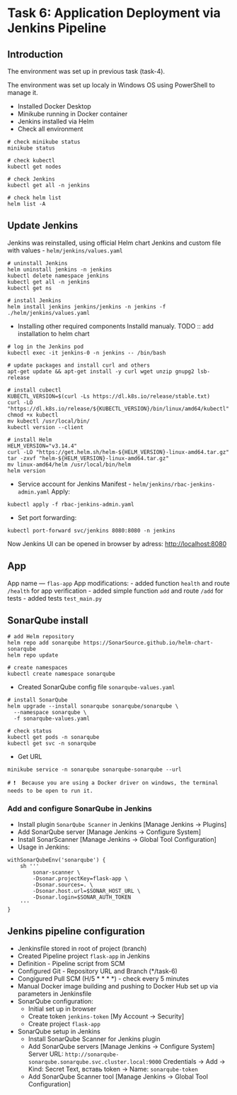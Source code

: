 # Task 6: Application Deployment via Jenkins Pipeline

## Introduction

The environment was set up in previous task (task-4).

The environment was set up localy in Windows OS using PowerShell to manage it.

* Installed Docker Desktop
* Minikube running in Docker container
* Jenkins installed via Helm
* Check all environment
```
# check minikube status
minikube status

# check kubectl
kubectl get nodes

# check Jenkins
kubectl get all -n jenkins

# check helm list 
helm list -A

```

## Update Jenkins 

Jenkins was reinstalled, using official Helm chart Jenkins and custom file with values - `helm/jenkins/values.yaml`

```
# uninstall Jenkins
helm uninstall jenkins -n jenkins
kubectl delete namespace jenkins
kubectl get all -n jenkins
kubectl get ns

# install Jenkins
helm install jenkins jenkins/jenkins -n jenkins -f ./helm/jenkins/values.yaml
```

*  Installing other required components
    Installd manualy.
    TODO :: add installation to helm chart

```
# log in the Jenkins pod
kubectl exec -it jenkins-0 -n jenkins -- /bin/bash

# update packages and install curl and others
apt-get update && apt-get install -y curl wget unzip gnupg2 lsb-release

# install cubectl
KUBECTL_VERSION=$(curl -Ls https://dl.k8s.io/release/stable.txt)
curl -LO "https://dl.k8s.io/release/${KUBECTL_VERSION}/bin/linux/amd64/kubectl"
chmod +x kubectl
mv kubectl /usr/local/bin/
kubectl version --client

# install Helm
HELM_VERSION="v3.14.4"
curl -LO "https://get.helm.sh/helm-${HELM_VERSION}-linux-amd64.tar.gz"
tar -zxvf "helm-${HELM_VERSION}-linux-amd64.tar.gz"
mv linux-amd64/helm /usr/local/bin/helm
helm version

```

* Service account for Jenkins 
Manifest - `helm/jenkins/rbac-jenkins-admin.yaml`
Apply:
```
kubectl apply -f rbac-jenkins-admin.yaml
```

* Set port forwarding:
```
kubectl port-forward svc/jenkins 8080:8080 -n jenkins
```
Now Jenkins UI can be opened in browser by adress:
[http://localhost:8080](http://localhost:8080)


## App

App name — `flas-app`
App modifications:
    - added function `health` and route `/health` for app verification
    - added simple function `add` and route `/add` for tests
    - added tests `test_main.py`


## SonarQube install

```
# add Helm repository
helm repo add sonarqube https://SonarSource.github.io/helm-chart-sonarqube
helm repo update

# create namespaces
kubectl create namespace sonarqube

```

* Created SonarQube config file `sonarqube-values.yaml`

```
# install SonarQube
helm upgrade --install sonarqube sonarqube/sonarqube \
  --namespace sonarqube \
  -f sonarqube-values.yaml

# check status
kubectl get pods -n sonarqube
kubectl get svc -n sonarqube

```

* Get URL
```
minikube service -n sonarqube sonarqube-sonarqube --url

# ❗  Because you are using a Docker driver on windows, the terminal needs to be open to run it.
```

### Add and configure SonarQube in Jenkins

* Install plugin `SonarQube Scanner` in Jenkins [Manage Jenkins → Plugins]
* Add SonarQube server [Manage Jenkins → Configure System]
* Install SonarScanner [Manage Jenkins → Global Tool Configuration]
* Usage in Jenkins:
```
withSonarQubeEnv('sonarqube') {
    sh '''
        sonar-scanner \
        -Dsonar.projectKey=flask-app \
        -Dsonar.sources=. \
        -Dsonar.host.url=$SONAR_HOST_URL \
        -Dsonar.login=$SONAR_AUTH_TOKEN
    '''
}
```


## Jenkins pipeline configuration

* Jenkinsfile stored in root of project (branch)
* Created Pipeline project `flask-app` in Jenkins
* Definition - Pipeline script from SCM
* Configured Git - Repository URL and Branch (*/task-6)
* Congigured Pull SCM (H/5 * * * *) - check every 5 minutes
* Manual Docker image building and pushing to Docker Hub set up via parameters in Jenkinsfile
* SonarQube configuration:
    - Initial set up in browser
    - Create token `jenkins-token` [My Account → Security]
    - Create project `flask-app`
* SonarQube setup in Jenkins
    - Install SonarQube Scanner for Jenkins plugin
    - Add SonarQube servers [Manage Jenkins → Configure System]
        Server URL: `http://sonarqube-sonarqube.sonarqube.svc.cluster.local:9000`
        Credentials → Add → Kind: Secret Text, вставь token → Name: `sonarqube-token`
    - Add SonarQube Scanner tool [Manage Jenkins → Global Tool Configuration]
